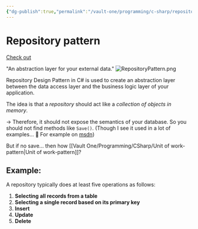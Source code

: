 ```yaml
---
{"dg-publish":true,"permalink":"/vault-one/programming/c-sharp/repository-pattern/"}
---
```



# Repository pattern
[Check out](https://docs.microsoft.com/en-us/previous-versions/msp-n-p/ff649690(v=pandp.10))

"An abstraction layer for your external data."
![RepositoryPattern.png](/img/user/Vault%20One/Illustrations/RepositoryPattern.png)

Repository Design Pattern in C# is used to create an abstraction layer between the data access layer and the business logic layer of your application.

The idea is that a *repository* should act like a *collection of objects in memory*. 

→ Therefore, it should not expose the semantics of your database. So you should not find methods like `Save()`. (Though I see it used in a lot of examples... 🤔 For example on [msdn](https://docs.microsoft.com/en-us/aspnet/mvc/overview/older-versions/getting-started-with-ef-5-using-mvc-4/implementing-the-repository-and-unit-of-work-patterns-in-an-asp-net-mvc-application))

But if no save... then how [[Vault One/Programming/CSharp/Unit of work-pattern\|Unit of work-pattern]]? 

## Example: 
A repository typically does at least five operations as follows:

1.  **Selecting all records from a table**
2.  **Selecting a single record based on its primary key**
3.  **Insert**
4.  **Update**
5.  **Delete**

